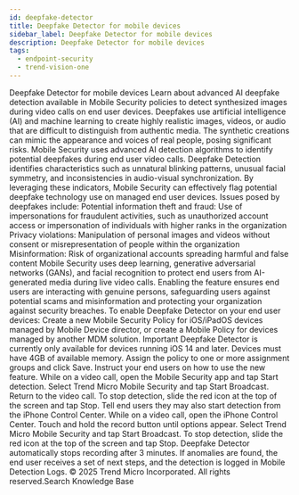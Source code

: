 ```yaml
---
id: deepfake-detector
title: Deepfake Detector for mobile devices
sidebar_label: Deepfake Detector for mobile devices
description: Deepfake Detector for mobile devices
tags:
  - endpoint-security
  - trend-vision-one
---
```


 Deepfake Detector for mobile devices Learn about advanced AI deepfake detection available in Mobile Security policies to detect synthesized images during video calls on end user devices. Deepfakes use artificial intelligence (AI) and machine learning to create highly realistic images, videos, or audio that are difficult to distinguish from authentic media. The synthetic creations can mimic the appearance and voices of real people, posing significant risks. Mobile Security uses advanced AI detection algorithms to identify potential deepfakes during end user video calls. Deepfake Detection identifies characteristics such as unnatural blinking patterns, unusual facial symmetry, and inconsistencies in audio-visual synchronization. By leveraging these indicators, Mobile Security can effectively flag potential deepfake technology use on managed end user devices. Issues posed by deepfakes include: Potential information theft and fraud: Use of impersonations for fraudulent activities, such as unauthorized account access or impersonation of individuals with higher ranks in the organization Privacy violations: Manipulation of personal images and videos without consent or misrepresentation of people within the organization Misinformation: Risk of organizational accounts spreading harmful and false content Mobile Security uses deep learning, generative adversarial networks (GANs), and facial recognition to protect end users from AI-generated media during live video calls. Enabling the feature ensures end users are interacting with genuine persons, safeguarding users against potential scams and misinformation and protecting your organization against security breaches. To enable Deepfake Detector on your end user devices: Create a new Mobile Security Policy for iOS/iPadOS devices managed by Mobile Device director, or create a Mobile Policy for devices managed by another MDM solution. Important Deepfake Detector is currently only available for devices running iOS 14 and later. Devices must have 4GB of available memory. Assign the policy to one or more assignment groups and click Save. Instruct your end users on how to use the new feature. While on a video call, open the Mobile Security app and tap Start detection. Select Trend Micro Mobile Security and tap Start Broadcast. Return to the video call. To stop detection, slide the red icon at the top of the screen and tap Stop. Tell end users they may also start detection from the iPhone Control Center. While on a video call, open the iPhone Control Center. Touch and hold the record button until options appear. Select Trend Micro Mobile Security and tap Start Broadcast. To stop detection, slide the red icon at the top of the screen and tap Stop. Deepfake Detector automatically stops recording after 3 minutes. If anomalies are found, the end user receives a set of next steps, and the detection is logged in Mobile Detection Logs. © 2025 Trend Micro Incorporated. All rights reserved.Search Knowledge Base